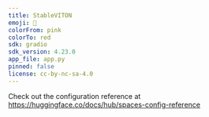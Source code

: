 ```yaml
---
title: StableVITON
emoji: 🦀
colorFrom: pink
colorTo: red
sdk: gradio
sdk_version: 4.23.0
app_file: app.py
pinned: false
license: cc-by-nc-sa-4.0
---
```


Check out the configuration reference at https://huggingface.co/docs/hub/spaces-config-reference
